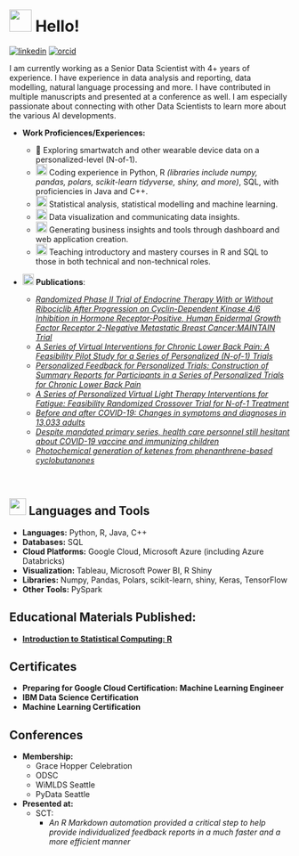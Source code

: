 # <img src="https://user-images.githubusercontent.com/42378118/110234147-e3259600-7f4e-11eb-95be-0c4047144dea.gif" width="40" height="40"/> Hello!

[![linkedin](https://img.shields.io/badge/Linkedin-0e76a8?style=for-the-badge&logo=Linkedin&logoColor=white)](https://www.linkedin.com/in/heejoon-ahn/) [![orcid](https://img.shields.io/badge/orcid-A6CE39?style=for-the-badge&logo=orcid&logoColor=white)](https://orcid.org/0000-0003-4938-4909)

I am currently working as a Senior Data Scientist with 4+ years of experience. I have experience in data analysis and reporting, data modelling, natural language processing and more. I have contributed in multiple manuscripts and presented at a conference as well. I am especially passionate about connecting with other Data Scientists to learn more about the various AI developments.

- **Work Proficiences/Experiences:**
  - 🚀 Exploring smartwatch and other wearable device data on a personalized-level (N-of-1).
  - <img src = "https://cdn-icons-png.flaticon.com/512/6509/6509613.png" width = "20" height = "20"/> Coding experience in Python, R *(libraries include numpy, pandas, polars, scikit-learn tidyverse, shiny, and more)*, SQL, with proficiencies in Java and C++. 
  - <img src="https://github.com/heejoon123/heejoon123/assets/19496164/1979b588-4124-4d39-a7b4-dde3df60a1c2" width="20" height="20"/> Statistical analysis, statistical modelling and machine learning.
  - <img src="https://github.com/heejoon123/heejoon123/assets/19496164/1979b588-4124-4d39-a7b4-dde3df60a1c2" width="20" height="20"/> Data visualization and communicating data insights.
  - <img src="https://github.com/heejoon123/heejoon123/assets/19496164/ef7b0935-110b-49ed-891a-c302d128ab9f" width="20" height="20"/> Generating business insights and tools through dashboard and web application creation.
  - <img src="https://github.com/heejoon123/heejoon123/assets/19496164/ce25e198-2153-4a66-b40f-85347293ea61" width="20" height="20"/> Teaching introductory and mastery courses in R and SQL to those in both technical and non-technical roles.


- <img src="https://github.com/heejoon123/heejoon123/assets/19496164/5e0fa076-91f2-4b7f-ba44-caf788286747" width ="20" height="20"/> **Publications**:
  - [*Randomized Phase II Trial of Endocrine Therapy With or Without Ribociclib After Progression on Cyclin-Dependent Kinase 4/6 Inhibition in Hormone Receptor-Positive, Human Epidermal Growth Factor Receptor 2-Negative Metastatic Breast Cancer:MAINTAIN Trial*](https://ascopubs.org/doi/10.1200/JCO.22.02392)
  - [*A Series of Virtual Interventions for Chronic Lower Back Pain: A Feasibility Pilot Study for a Series of Personalized (N-of-1) Trials*](https://hdsr.mitpress.mit.edu/pub/9c034nf7/release/1)
  - [*Personalized Feedback for Personalized Trials: Construction of Summary Reports for Participants in a Series of Personalized Trials for Chronic Lower Back Pain*](https://hdsr.mitpress.mit.edu/pub/n3hbli1d/release/1)
  - [*A Series of Personalized Virtual Light Therapy Interventions for Fatigue: Feasibility Randomized Crossover Trial for N-of-1 Treatment*](https://formative.jmir.org/2023/1/e45510)
  - [*Before and after COVID-19: Changes in symptoms and diagnoses in 13,033 adults*](https://journals.plos.org/plosone/article?id=10.1371/journal.pone.0286371)
  - [*Despite mandated primary series, health care personnel still hesitant about COVID-19 vaccine and immunizing children*](https://doi.org/10.1016/j.vaccine.2024.04.028)
  - [*Photochemical generation of ketenes from phenanthrene-based cyclobutanones*](https://doi.org/10.1016/j.tet.2024.134344)

<br>

## <img src="https://github.com/heejoon123/heejoon123/assets/19496164/3d4c5bc6-4677-4fc6-9f90-afbd73d63a15" width="30" height="30"/> Languages and Tools

- **Languages:** Python, R, Java, C++
- **Databases:** SQL
- **Cloud Platforms:** Google Cloud, Microsoft Azure (including Azure Databricks)
- **Visualization:** Tableau, Microsoft Power BI, R Shiny
- **Libraries:** Numpy, Pandas, Polars, scikit-learn, shiny, Keras, TensorFlow
- **Other Tools:** PySpark

## Educational Materials Published:
- [**Introduction to Statistical Computing: R**](https://heejoon123.github.io/R_Course_Series_2023/)

## Certificates

- **Preparing for Google Cloud Certification: Machine Learning Engineer** 
- **IBM Data Science Certification** 
- **Machine Learning Certification** 

## Conferences
- **Membership:**
  - Grace Hopper Celebration
  - ODSC
  - WiMLDS Seattle
  - PyData Seattle
- **Presented at:**
  - SCT:
    - *An R Markdown automation provided a critical step to help provide individualized feedback reports in a much faster and a more efficient manner* 
